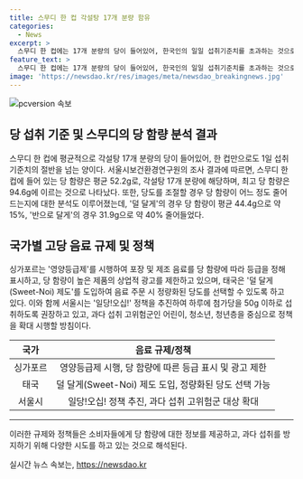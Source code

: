 ```yaml
---
title: 스무디 한 컵 각설탕 17개 분량 함유
categories:
  - News
excerpt: >
  스무디 한 컵에는 17개 분량의 당이 들어있어, 한국인의 일일 섭취기준치를 초과하는 것으로 나타났다. 서울시보건환경연구원은 당 함량을 분석하고, 당도 조절을 요청하면 당 함량이 줄어드는 것을 밝혔다. 고당 음료의 당 섭취를 줄이기 위해 덜 단 맛을 선택할 수 있는 소비 환경이 필요하다는 주장이다. 싱가포르와 태국은 당 함량에 따라 음료를 등급화하거나 당도를 선택할 수 있도록 하는 정책을 시행하고 있는데, 서울시 역시 일당!오십!정책을 추진하여 첨가당 섭취를 제한하고 있다. #스무디 #당 #각설탕
feature_text: >
  스무디 한 컵에는 17개 분량의 당이 들어있어, 한국인의 일일 섭취기준치를 초과하는 것으로 나타났다. 서울시보건환경연구원은 당 함량을 분석하고, 당도 조절을 요청하면 당 함량이 줄어드는 것을 밝혔다. 고당 음료의 당 섭취를 줄이기 위해 덜 단 맛을 선택할 수 있는 소비 환경이 필요하다는 주장이다. 싱가포르와 태국은 당 함량에 따라 음료를 등급화하거나 당도를 선택할 수 있도록 하는 정책을 시행하고 있는데, 서울시 역시 일당!오십!정책을 추진하여 첨가당 섭취를 제한하고 있다. #스무디 #당 #각설탕
image: 'https://newsdao.kr/res/images/meta/newsdao_breakingnews.jpg'
---
```


<p><img src="https://newsdao.kr/res/images/meta/newsdao_breakingnews.jpg" alt="pcversion 속보" /></p>

<h2 data-ke-size="size26">당 섭취 기준 및 스무디의 당 함량 분석 결과</h2>

<p data-ke-size="size16">스무디 한 컵에 평균적으로 각설탕 17개 분량의 당이 들어있어, 한 컵만으로도 1일 섭취 기준치의 절반을 넘는 양이다. 서울시보건환경연구원의 조사 결과에 따르면, 스무디 한 컵에 들어 있는 당 함량은 평균 52.2g로, 각설탕 17개 분량에 해당하며, 최고 당 함량은 94.6g에 이르는 것으로 나타났다. 또한, 당도를 조절할 경우 당 함량이 어느 정도 줄어드는지에 대한 분석도 이루어졌는데, '덜 달게'의 경우 당 함량이 평균 44.4g으로 약 15%, '반으로 달게'의 경우 31.9g으로 약 40% 줄어들었다.</p>

<h2 data-ke-size="size26">국가별 고당 음료 규제 및 정책</h2>

<p data-ke-size="size16">싱가포르는 '영양등급제'를 시행하여 포장 및 제조 음료를 당 함량에 따라 등급을 정해 표시하고, 당 함량이 높은 제품의 상업적 광고를 제한하고 있으며, 태국은 '덜 달게(Sweet-Noi) 제도'를 도입하여 음료 주문 시 정량화된 당도를 선택할 수 있도록 하고 있다. 이와 함께 서울시는 '일당!오십!' 정책을 추진하여 하루에 첨가당을 50g 이하로 섭취하도록 권장하고 있고, 과다 섭취 고위험군인 어린이, 청소년, 청년층을 중심으로 정책을 확대 시행할 방침이다.</p>

<table>
<thead>
<tr>
<th style="text-align: center;">국가</th>
<th style="text-align: center;">음료 규제/정책</th>
</tr>
</thead>
<tbody>
<tr>
<td style="text-align: center;">싱가포르</td>
<td style="text-align: center;">영양등급제 시행, 당 함량에 따른 등급 표시 및 광고 제한</td>
</tr>
<tr>
<td style="text-align: center;">태국</td>
<td style="text-align: center;">덜 달게(Sweet-Noi) 제도 도입, 정량화된 당도 선택 가능</td>
</tr>
<tr>
<td style="text-align: center;">서울시</td>
<td style="text-align: center;">일당!오십! 정책 추진, 과다 섭취 고위험군 대상 확대</td>
</tr>
</tbody>
</table>

<hr>

<p data-ke-size="size16">이러한 규제와 정책들은 소비자들에게 당 함량에 대한 정보를 제공하고, 과다 섭취를 방지하기 위해 다양한 시도를 하고 있는 것으로 해석된다.</p>
실시간 뉴스 속보는, <a href="https://newsdao.kr" rel="dofollow">https://newsdao.kr</a>


